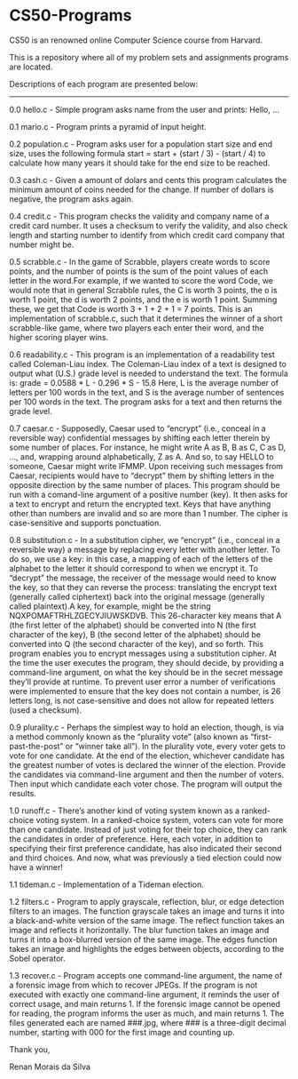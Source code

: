 # CS50-Programs

CS50 is an renowned online Computer Science course from Harvard.

This is a repository where all of my problem sets and assignments programs are located.

Descriptions of each program are presented below:
________________________________________________________________________________________________________________________________

0.0 hello.c - Simple program asks name from the user and prints: Hello, ...

0.1 mario.c - Program prints a pyramid of input height.

0.2 population.c - Program asks user for a population start size and end size, uses the following formula start = start + (start / 3) - (start / 4) to calculate how many years it should take for the end size to be reached.

0.3 cash.c - Given a amount of dolars and cents this program calculates the minimum amount of coins needed for the change. If number of dollars is negative, the program asks again.

0.4 credit.c - This program checks the validity and company name of a credit card number. It uses a checksum to verify the validity,  and also check length and starting number to identify from which credit card company that number might be.

0.5 scrabble.c - In the game of Scrabble, players create words to score points, and the number of points is the sum of the point values of each letter in the word.For example, if we wanted to score the word Code, we would note that in general Scrabble rules, the C is worth 3 points, the o is worth 1 point, the d is worth 2 points, and the e is worth 1 point. Summing these, we get that Code is worth 3 + 1 + 2 + 1 = 7 points. This is an implementation of scrabble.c, such that it determines the winner of a short scrabble-like game, where two players each enter their word, and the higher scoring player wins.

0.6 readability.c - This program is an implementation of a readability test called Coleman-Liau index. The Coleman-Liau index of a text is designed to output what (U.S.) grade level is needed to understand the text. The formula is: grade = 0.0588 * L - 0.296 * S - 15.8 Here, L is the average number of letters per 100 words in the text, and S is the average number of sentences per 100 words in the text. The program asks for a text and then returns the grade level.

0.7 caesar.c - Supposedly, Caesar used to “encrypt” (i.e., conceal in a reversible way) confidential messages by shifting each letter therein by some number of places. For instance, he might write A as B, B as C, C as D, …, and, wrapping around alphabetically, Z as A. And so, to say HELLO to someone, Caesar might write IFMMP. Upon receiving such messages from Caesar, recipients would have to “decrypt” them by shifting letters in the opposite direction by the same number of places. This program should be run with a comand-line argument of a positive number (key). It then asks for a text to encrypt and return the encrypted text. Keys that have anything other than numbers are invalid and so are more than 1 number. The cipher is case-sensitive and supports ponctuation.

0.8 substitution.c - In a substitution cipher, we “encrypt” (i.e., conceal in a reversible way) a message by replacing every letter with another letter. To do so, we use a key: in this case, a mapping of each of the letters of the alphabet to the letter it should correspond to when we encrypt it. To “decrypt” the message, the receiver of the message would need to know the key, so that they can reverse the process: translating the encrypt text (generally called ciphertext) back into the original message (generally called plaintext).A key, for example, might be the string NQXPOMAFTRHLZGECYJIUWSKDVB. This 26-character key means that A (the first letter of the alphabet) should be converted into N (the first character of the key), B (the second letter of the alphabet) should be converted into Q (the second character of the key), and so forth. This program enables you to encrypt messages using a substitution cipher. At the time the user executes the program, they should decide, by providing a command-line argument, on what the key should be in the secret message they’ll provide at runtime. To prevent user error a number of verifications were implemented to ensure that the key does not contain a number, is 26 letters long, is not case-sensitive and does not allow for repeated letters (used a checksum).

0.9 plurality.c - Perhaps the simplest way to hold an election, though, is via a method commonly known as the “plurality vote” (also known as “first-past-the-post” or “winner take all”). In the plurality vote, every voter gets to vote for one candidate. At the end of the election, whichever candidate has the greatest number of votes is declared the winner of the election. Provide the candidates via command-line argument and then the number of voters. Then input which candidate each voter chose. The program will output the results.

1.0 runoff.c - There’s another kind of voting system known as a ranked-choice voting system. In a ranked-choice system, voters can vote for more than one candidate. Instead of just voting for their top choice, they can rank the candidates in order of preference. Here, each voter, in addition to specifying their first preference candidate, has also indicated their second and third choices. And now, what was previously a tied election could now have a winner! 

1.1 tideman.c - Implementation of a Tideman election.

1.2 filters.c - Program to apply grayscale, reflection, blur, or edge detection filters to an images.
The function grayscale takes an image and turns it into a black-and-white version of the same image.
The reflect function takes an image and reflects it horizontally.
The blur function takes an image and turns it into a box-blurred version of the same image.
The edges function takes an image and highlights the edges between objects, according to the Sobel operator.

1.3 recover.c - Program accepts one command-line argument, the name of a forensic image from which to recover JPEGs.
If the program is not executed with exactly one command-line argument, it reminds the user of correct usage, and main returns 1.
If the forensic image cannot be opened for reading, the program informs the user as much, and main returns 1.
The files generated each are named ###.jpg, where ### is a three-digit decimal number, starting with 000 for the first image and counting up.

Thank you,

Renan Morais da Silva
